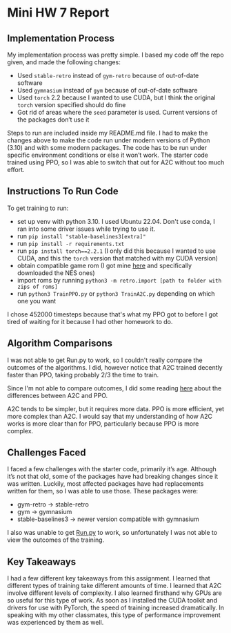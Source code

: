 # Mini HW 7 Report

## Implementation Process

My implementation process was pretty simple. I based my code off the repo given, and made the following changes:

- Used `stable-retro` instead of `gym-retro` because of out-of-date software
- Used `gymnasium` instead of `gym` because of out-of-date software
- Used `torch` 2.2 because I wanted to use CUDA, but I think the original `torch` version specified should do fine
- Got rid of areas where the `seed` parameter is used. Current versions of the packages don’t use it

Steps to run are included inside my README.md file. I had to make the changes above to make the code run under modern versions of Python (3.10) and with some modern packages. The code has to be run under specific environment conditions or else it won’t work. The starter code trained using PPO, so I was able to switch that out for A2C without too much effort.

## Instructions To Run Code

To get training to run:

- set up venv with python 3.10. I used Ubuntu 22.04. Don't use conda, I ran into some driver issues while trying to use it.
- run `pip install "stable-baselines3[extra]"`
- run `pip install -r requirements.txt`
- run `pip install torch==2.2.1` (I only did this because I wanted to use CUDA, and this the `torch` version that matched with my CUDA version)
- obtain compatible game rom (I got mine [here](https://archive.org/details/No-Intro-Collection_2016-01-03_Fixed) and specifically downloaded the NES ones)
- import roms by running `python3 -m retro.import [path to folder with zips of roms]`
- run `python3 TrainPPO.py` or `python3 TrainA2C.py` depending on which one you want

I chose 452000 timesteps because that's what my PPO got to before I got tired of waiting for it because I had other homework to do.

## Algorithm Comparisons

I was not able to get Run.py to work, so I couldn't really compare the outcomes of the algorithms. I did, however notice that A2C trained decently faster than PPO, taking probably 2/3 the time to train. 

Since I'm not able to compare outcomes, I did some reading [here](https://www.linkedin.com/advice/3/how-do-you-handle-exploration-exploitation-trade-off)
about the differences between A2C and PPO. 

A2C tends to be simpler, but it requires more data. PPO is more efficient, yet more complex than A2C. I would say that my understanding of how A2C works is more clear than for PPO, particularly because PPO is more complex. 


## Challenges Faced

I faced a few challenges with the starter code, primarily it’s age. Although it’s not that old, some of the packages have had breaking changes since it was written. Luckily, most affected packages have had replacements written for them, so I was able to use those. These packages were:

- gym-retro -> stable-retro
- gym -> gymnasium
- stable-baselines3 -> newer version compatible with gymnasium

I also was unable to get [Run.py](Run.py) to work, so unfortunately I was not able to view the outcomes of the training. 

## Key Takeaways

I had a few different key takeaways from this assignment. I learned that different types of training take different amounts of time.
I learned that A2C involve different levels of complexity. I also learned firsthand why GPUs are so useful for this type of work. 
As soon as I installed the CUDA toolkit and drivers for use with PyTorch, the speed of training increased dramatically. 
In speaking with my other classmates, this type of performance improvement was experienced by them as well. 
